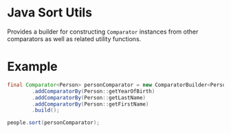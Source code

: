 # Java Sort Utils

Provides a builder for constructing `Comparator` instances from other comparators as well as related utility functions.

# Example

```java
final Comparator<Person> personComparator = new ComparatorBuilder<Person>()
        .addComparatorBy(Person::getYearOfBirth)
        .addComparatorBy(Person::getLastName)
        .addComparatorBy(Person::getFirstName)
        .build();

people.sort(personComparator);
```
